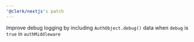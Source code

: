 ```yaml
---
'@clerk/nextjs': patch
---
```


Improve debug logging by including `AuthObject.debug()` data when `debug` is `true` in `authMiddleware`
